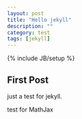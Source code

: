 ```yaml
---
layout: post
title: "Hello jekyll"
description: ""
category: test
tags: [jekyll]
---
```

{% include JB/setup %}

## First Post
just a test for jekyll.

test for MathJax

